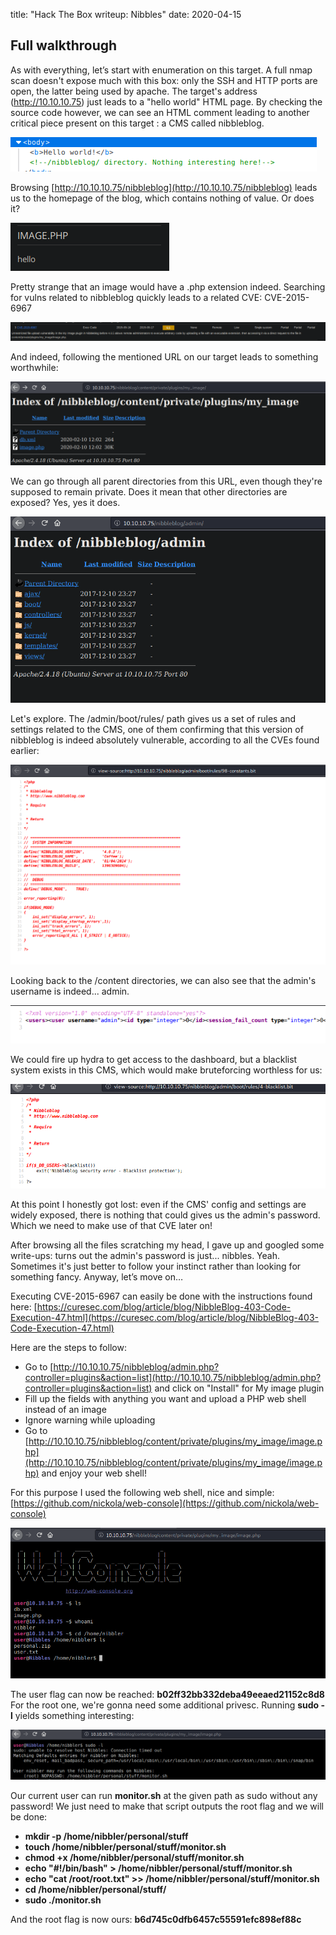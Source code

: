 title: "Hack The Box writeup: Nibbles"
date: 2020-04-15

## Full walkthrough

As with everything, let’s start with enumeration on this target. A full nmap scan doesn't expose much with this box: only the SSH and HTTP ports are open, the latter being used by apache.
The target's address (http://10.10.10.75) just leads to a "hello world" HTML page. By checking the source code however, we can see an HTML comment leading to another critical piece present on this target : a CMS called nibbleblog.


![](static/images/hack-the-box-writeup-nibbles/s_176EB22770684CE253C2829BBED040B5405102CAF5E10F54FC870A1649049458_1582542053507_1.png)


Browsing [http://10.10.10.75/nibbleblog](http://10.10.10.75/nibbleblog) leads us to the homepage of the blog, which contains nothing of value. Or does it?


![](static/images/hack-the-box-writeup-nibbles/s_176EB22770684CE253C2829BBED040B5405102CAF5E10F54FC870A1649049458_1582542088176_2.png)


Pretty strange that an image would have a .php extension indeed. Searching for vulns related to nibbleblog quickly leads to a related CVE: CVE-2015-6967


![](static/images/hack-the-box-writeup-nibbles/s_176EB22770684CE253C2829BBED040B5405102CAF5E10F54FC870A1649049458_1582542107275_3.png)


And indeed, following the mentioned URL on our target leads to something worthwhile:


![](static/images/hack-the-box-writeup-nibbles/s_176EB22770684CE253C2829BBED040B5405102CAF5E10F54FC870A1649049458_1582542126158_4.png)


We can go through all parent directories from this URL, even though they're supposed to remain private. Does it mean that other directories are exposed?
Yes, yes it does.


![](static/images/hack-the-box-writeup-nibbles/s_176EB22770684CE253C2829BBED040B5405102CAF5E10F54FC870A1649049458_1582542164787_5.png)


Let's explore. The /admin/boot/rules/ path gives us a set of rules and settings related to the CMS, one of them confirming that this version of nibbleblog is indeed absolutely vulnerable, according to all the CVEs found earlier:


![](static/images/hack-the-box-writeup-nibbles/s_176EB22770684CE253C2829BBED040B5405102CAF5E10F54FC870A1649049458_1582542188280_6.png)


Looking back to the /content directories, we can also see that the admin's username is indeed... admin.


![](static/images/hack-the-box-writeup-nibbles/s_176EB22770684CE253C2829BBED040B5405102CAF5E10F54FC870A1649049458_1582542205151_7.png)


We could fire up hydra to get access to the dashboard, but a blacklist system exists in this CMS, which would make bruteforcing worthless for us:


![](static/images/hack-the-box-writeup-nibbles/s_176EB22770684CE253C2829BBED040B5405102CAF5E10F54FC870A1649049458_1582542241708_8.png)


At this point I honestly got lost: even if the CMS' config and settings are widely exposed, there is nothing that could gives us the admin's password. Which we need to make use of that CVE later on!

After browsing all the files scratching my head, I gave up and googled some write-ups: turns out the admin's password is just... nibbles.
Yeah. Sometimes it's just better to follow your instinct rather than looking for something fancy. Anyway, let’s move on…

Executing CVE-2015-6967 can easily be done with the instructions found here: [https://curesec.com/blog/article/blog/NibbleBlog-403-Code-Execution-47.html](https://curesec.com/blog/article/blog/NibbleBlog-403-Code-Execution-47.html)

Here are the steps to follow:

- Go to [http://10.10.10.75/nibbleblog/admin.php?controller=plugins&action=list](http://10.10.10.75/nibbleblog/admin.php?controller=plugins&action=list) and click on "Install" for My image plugin
- Fill up the fields with anything you want and upload a PHP web shell instead of an image
- Ignore warning while uploading
- Go to [http://10.10.10.75/nibbleblog/content/private/plugins/my_image/image.php](http://10.10.10.75/nibbleblog/content/private/plugins/my_image/image.php) and enjoy your web shell!

For this purpose I used the following web shell, nice and simple: [https://github.com/nickola/web-console](https://github.com/nickola/web-console)


![](static/images/hack-the-box-writeup-nibbles/s_176EB22770684CE253C2829BBED040B5405102CAF5E10F54FC870A1649049458_1582542282386_9.png)


The user flag can now be reached: **b02ff32bb332deba49eeaed21152c8d8**
For the root one, we're gonna need some additional privesc. Running **sudo -l** yields something interesting:


![](static/images/hack-the-box-writeup-nibbles/s_176EB22770684CE253C2829BBED040B5405102CAF5E10F54FC870A1649049458_1582542321101_10.png)


Our current user can run **monitor.sh** at the given path as sudo without any password! We just need to make that script outputs the root flag and we will be done:

- **mkdir -p /home/nibbler/personal/stuff**
- **touch /home/nibbler/personal/stuff/monitor.sh**
- **chmod +x /home/nibbler/personal/stuff/monitor.sh**
- **echo "#!/bin/bash" > /home/nibbler/personal/stuff/monitor.sh**
- **echo "cat /root/root.txt" >> /home/nibbler/personal/stuff/monitor.sh**
- **cd /home/nibbler/personal/stuff/**
- **sudo ./monitor.sh**

And the root flag is now ours: **b6d745c0dfb6457c55591efc898ef88c**

